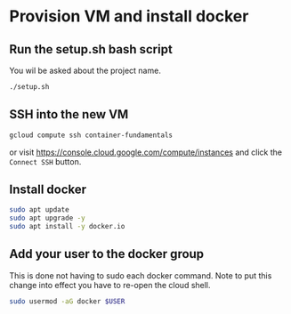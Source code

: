 # Provision VM and install docker

## Run the setup.sh bash script

You wil be asked about the project name. 

```bash
./setup.sh
```

## SSH into the new VM

```bash
gcloud compute ssh container-fundamentals
```

or visit https://console.cloud.google.com/compute/instances and click the `Connect SSH` button.

## Install docker

```bash
sudo apt update
sudo apt upgrade -y
sudo apt install -y docker.io
```

## Add your user to the docker group

This is done not having to sudo each docker command. Note to put this change into effect you have to re-open the cloud shell.

```bash
sudo usermod -aG docker $USER
```
